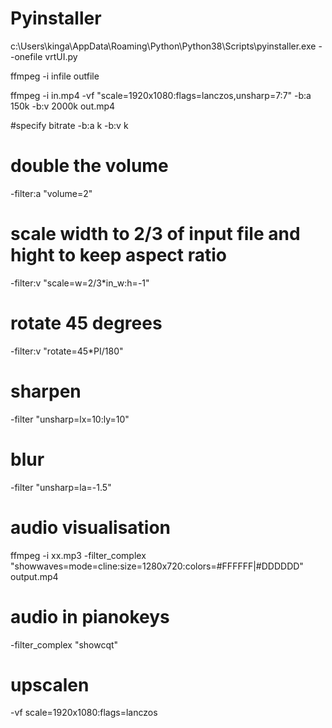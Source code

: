 # Pyinstaller
c:\Users\kinga\AppData\Roaming\Python\Python38\Scripts\pyinstaller.exe --onefile vrtUI.py

ffmpeg -i infile outfile

ffmpeg -i in.mp4 -vf "scale=1920x1080:flags=lanczos,unsharp=7:7" -b:a 150k -b:v 2000k out.mp4

#specify bitrate
-b:a <bitrate>k
-b:v <bitrate>k

# double the volume
-filter:a "volume=2"

# scale width to 2/3 of input file and hight to keep aspect ratio
-filter:v "scale=w=2/3*in_w:h=-1"

# rotate 45 degrees
-filter:v "rotate=45*PI/180"

# sharpen
-filter "unsharp=lx=10:ly=10"

# blur
-filter "unsharp=la=-1.5"

# audio visualisation
ffmpeg -i xx.mp3 -filter_complex "showwaves=mode=cline:size=1280x720:colors=#FFFFFF|#DDDDDD" output.mp4

# audio in pianokeys
-filter_complex "showcqt"

# upscalen
-vf scale=1920x1080:flags=lanczos
